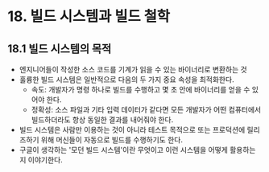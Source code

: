 # 18. 빌드 시스템과 빌드 철학

## 18.1 빌드 시스템의 목적


- 엔지니어들이 작성한 소스 코드를 기계가 읽을 수 있는 바이너리로 변환하는 것
- 훌륭한 빌드 시스템은 일반적으로 다음의 두 가지 중요 속성을 최적화한다.
  - 속도: 개발자가 명령 하나로 빌드를 수행하고 몇 초 안에 바이너리를 얻을 수 있어야 한다.
  - 정확성: 소스 파일과 기타 입력 데이터가 같다면 모든 개발자가 어떤 컴퓨터에서 빌드하더라도 항상 동일한 결과를 내어줘야 한다.
- 빌드 시스템은 사람만 이용하는 것이 아니라 테스트 목적으로 또는 프로덕션에 릴리즈하기 위해 머신들이 자동으로 빌드를 수행하기도 한다.
- 구글이 생각하는 '모던 빌드 시스템'이란 무엇이고 이런 시스템을 어떻게 활용하는지 이야기한다.
